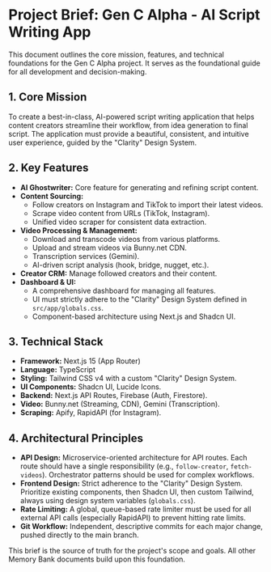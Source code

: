 # Project Brief: Gen C Alpha - AI Script Writing App

This document outlines the core mission, features, and technical foundations for the Gen C Alpha project. It serves as the foundational guide for all development and decision-making.

## 1. Core Mission

To create a best-in-class, AI-powered script writing application that helps content creators streamline their workflow, from idea generation to final script. The application must provide a beautiful, consistent, and intuitive user experience, guided by the "Clarity" Design System.

## 2. Key Features

- **AI Ghostwriter:** Core feature for generating and refining script content.
- **Content Sourcing:**
  - Follow creators on Instagram and TikTok to import their latest videos.
  - Scrape video content from URLs (TikTok, Instagram).
  - Unified video scraper for consistent data extraction.
- **Video Processing & Management:**
  - Download and transcode videos from various platforms.
  - Upload and stream videos via Bunny.net CDN.
  - Transcription services (Gemini).
  - AI-driven script analysis (hook, bridge, nugget, etc.).
- **Creator CRM:** Manage followed creators and their content.
- **Dashboard & UI:**
  - A comprehensive dashboard for managing all features.
  - UI must strictly adhere to the "Clarity" Design System defined in `src/app/globals.css`.
  - Component-based architecture using Next.js and Shadcn UI.

## 3. Technical Stack

- **Framework:** Next.js 15 (App Router)
- **Language:** TypeScript
- **Styling:** Tailwind CSS v4 with a custom "Clarity" Design System.
- **UI Components:** Shadcn UI, Lucide Icons.
- **Backend:** Next.js API Routes, Firebase (Auth, Firestore).
- **Video:** Bunny.net (Streaming, CDN), Gemini (Transcription).
- **Scraping:** Apify, RapidAPI (for Instagram).

## 4. Architectural Principles

- **API Design:** Microservice-oriented architecture for API routes. Each route should have a single responsibility (e.g., `follow-creator`, `fetch-videos`). Orchestrator patterns should be used for complex workflows.
- **Frontend Design:** Strict adherence to the "Clarity" Design System. Prioritize existing components, then Shadcn UI, then custom Tailwind, always using design system variables (`globals.css`).
- **Rate Limiting:** A global, queue-based rate limiter must be used for all external API calls (especially RapidAPI) to prevent hitting rate limits.
- **Git Workflow:** Independent, descriptive commits for each major change, pushed directly to the main branch.

This brief is the source of truth for the project's scope and goals. All other Memory Bank documents build upon this foundation.
